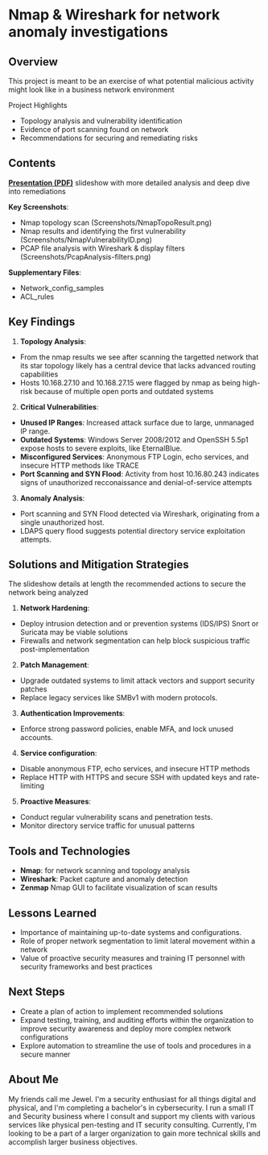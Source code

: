 # Nmap & Wireshark for network anomaly investigations

## Overview
This project is meant to be an exercise of what potential malicious activity might look like in a business network environment

Project Highlights
- Topology analysis and vulnerability identification
- Evidence of port scanning found on network
- Recommendations for securing and remediating risks

## Contents
**[Presentation (PDF)](Project1.pdf)** slideshow with more detailed analysis and deep dive into remediations

**Key Screenshots**:
- Nmap topology scan (Screenshots/NmapTopoResult.png)
- Nmap results and identifying the first vulnerability (Screenshots/NmapVulnerabilityID.png)
- PCAP file analysis with Wireshark & display filters (Screenshots/PcapAnalysis-filters.png)

**Supplementary Files**:
  - Network_config_samples
  - ACL_rules

 ## Key Findings
 1. **Topology Analysis**:
 - From the nmap results we see after scanning the targetted network that its star topology likely has a central device that lacks advanced routing capabilities
 - Hosts 10.168.27.10 and 10.168.27.15 were flagged by nmap as being high-risk because of multiple open ports and outdated systems

2. **Critical Vulnerabilities**:
- **Unused IP Ranges**: Increased attack surface due to large, unmanaged IP range.
- **Outdated Systems**: Windows Server 2008/2012 and OpenSSH 5.5p1 expose hosts to severe exploits, like EternalBlue.
- **Misconfigured Services**: Anonymous FTP Login, echo services, and insecure HTTP methods like TRACE
- **Port Scanning and SYN Flood**: Activity from host 10.16.80.243 indicates signs of unauthorized recconaissance and denial-of-service attempts

3. **Anomaly Analysis**:
- Port scanning and SYN Flood detected via Wireshark, originating from a single unauthorized host.
- LDAPS query flood suggests potential directory service exploitation attempts.

## Solutions and Mitigation Strategies
The slideshow details at length the recommended actions to secure the network being analyzed
1. **Network Hardening**:
- Deploy intrusion detection and or prevention systems (IDS/IPS) Snort or Suricata may be viable solutions
- Firewalls and network segmentation can help block suspicious traffic post-implementation

2. **Patch Management**:
- Upgrade outdated systems to limit attack vectors and support security patches
- Replace legacy services like SMBv1 with modern protocols.

3. **Authentication Improvements**:
- Enforce strong password policies, enable MFA, and lock unused accounts.

4. **Service configuration**:
- Disable anonymous FTP, echo services, and insecure HTTP methods
- Replace HTTP with HTTPS and secure SSH with updated keys and rate-limiting
  
5. **Proactive Measures**:
- Conduct regular vulnerability scans and penetration tests.
- Monitor directory service traffic for unusual patterns

## Tools and Technologies
- **Nmap**: for network scanning and topology analysis
- **Wireshark**: Packet capture and anomaly detection
- **Zenmap** Nmap GUI to facilitate visualization of scan results

## Lessons Learned
- Importance of maintaining up-to-date systems and configurations.
- Role of proper network segmentation to limit lateral movement within a network
- Value of proactive security measures and training IT personnel with security frameworks and best practices

## Next Steps
- Create a plan of action to implement recommended solutions
- Expand testing, training, and auditing efforts within the organization to improve security awareness and deploy more complex network configurations
- Explore automation to streamline the use of tools and procedures in a secure manner

## About Me
My friends call me Jewel. I'm a security enthusiast for all things digital and physical, and I'm completing a bachelor's in cybersecurity.
I run a small IT and Security business where I consult and support my clients with various services like physical pen-testing and IT security consulting.
Currently, I'm looking to be a part of a larger organization to gain more technical skills and accomplish larger business objectives.
